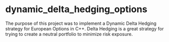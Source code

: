 # dynamic_delta_hedging_options
The purpose of this project was to implement a Dynamic Delta Hedging strategy for European Options in C++. Delta Hedging is a great strategy for trying to create a neutral portfolio to minimize risk exposure.
